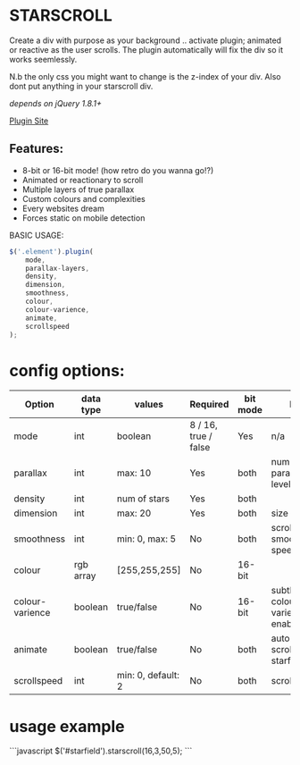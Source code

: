 STARSCROLL
==========

Create a div with purpose as your background .. activate plugin; animated or reactive as the user scrolls.
The plugin automatically will fix the div so it works seemlessly.

N.b the only css you might want to change is the z-index of your div. Also dont put anything in your starscroll div.

<i>depends on jQuery 1.8.1+</i>

<a href='http://bite-software.co.uk/starscroll'>Plugin Site</a>

<h2>Features:</h2>
<ul>
	<li>8-bit or 16-bit mode! (how retro do you wanna go!?)</li>
	<li>Animated or reactionary to scroll</li>
	<li>Multiple layers of true parallax</li>
	<li>Custom colours and complexities</li>
	<li>Every websites dream</li>
	<li>Forces static on mobile detection</li>
</ul>

BASIC USAGE:
```javascript
$('.element').plugin(
	mode,
	parallax-layers,
	density,
	dimension,
	smoothness,
	colour,
	colour-varience,
	animate,
	scrollspeed
);
```
<h1>config options:</h1>

| Option             | data type      | values               | Required | bit mode | Nb.                			| 
| ------------------ |----------------|----------------------|----------|----------|--------------------------------|
| mode  			 | int | boolean  | 8 / 16, true / false | Yes      | n/a	   | Sets the graphics complexity	|       
| parallax	         | int	          | max: 10		         | Yes      | both	   | num of parallax levels			|        
| density 			 | int            | num of stars  	     | Yes      | both	   | 							 	|       
| dimension			 | int	          | max: 20   	   		 | Yes      | both 	   | size of stars					|
| smoothness		 | int	          | min: 0, max: 5 		 | No       | both 	   | scroll smoothness speed		|
| colour			 | rgb array	  | [255,255,255]   	 | No       | 16-bit   |								|
| colour-varience	 | boolean        | true/false	   		 | No       | 16-bit   | subtle colour varience enabled	|
| animate			 | boolean        | true/false	   		 | No       | both     | auto scrolling starfield		|
| scrollspeed		 | int            | min: 0, default: 2   | No       | both     | scroll speed					|

<h1>usage example</h1>
```javascript
$('#starfield').starscroll(16,3,50,5);
```